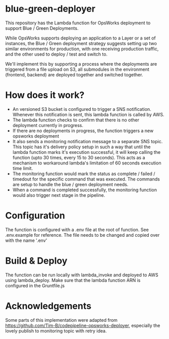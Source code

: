 # blue-green-deployer

This repository has the Lambda function for OpsWorks deployment to support Blue / Green Deployments.

While OpsWorks supports deploying an application to a Layer or a set of instances, the Blue / Green deployment strategy suggests setting up two similar environments for production, with one receiving production traffic, and the other used to deploy / test and switch to.

We'll implement this by supporting a process where the deployments are triggered from a file upload on S3, all submodules in the environment (frontend, backend) are deployed together and switched together.

# How does it work?
  * An versioned S3 bucket is configured to trigger a SNS notification. Whenever this notification is sent, this lambda function is called by AWS.
  * The lambda function checks to confirm that there is no other deployment currently in progress.
  * If there are no deployments in progress, the function triggers a new opsworks deployment
  * It also sends a monitoring notification message to a separate SNS topic. This topic has it's delivery policy setup in such a way that until the lambda function marks it's execution successful, it will keep calling the function (upto 30 times, every 15 to 30 seconds). This acts as a mechanism to workaround lambda's limitation of 60 seconds execution time limit.
  * The monitoring function would mark the status as complete / failed / timedout for the specific command that was executed. The commands are setup to handle the blue / green deployment needs.
  * When a command is completed successfully, the monitoring function would also trigger next stage in the pipeline.
# Configuration
The function is configured with a .env file at the root of function. See .env.example for reference. The file needs to be changed and copied over with the name '.env'
# Build & Deploy
The function can be run locally with lambda_invoke and deployed to AWS using lambda_deploy. Make sure that the lambda function ARN is configured in the Gruntfile.js

# Acknowledgements
Some parts of this implementation were adapted from https://github.com/Tim-B/codepipeline-opsworks-deployer, especially the lovely publish to monitoring topic with retry idea.
